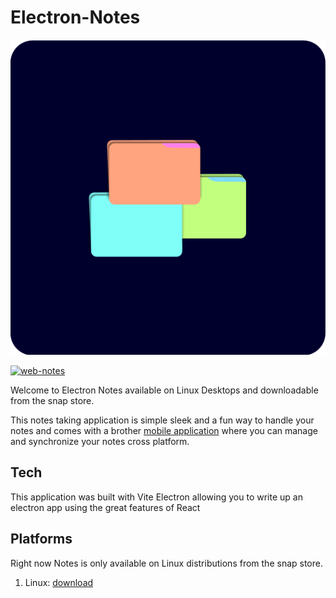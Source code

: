 # Electron-Notes

<img src="./build/icons/512x512.png" alt="icon" />

[![web-notes](https://snapcraft.io/web-notes/badge.svg)](https://snapcraft.io/web-notes)

Welcome to Electron Notes
available on Linux Desktops and downloadable from the snap store.

This notes taking application is simple sleek and a fun way to handle your notes and
comes with a brother [mobile application](https://github.com/RyanLarge13/Native-Notes/) where you can manage and synchronize your notes cross platform.

## Tech

This application was built with Vite Electron allowing you to write up an electron app using the great features of React

## Platforms

Right now Notes is only available on Linux distributions from the snap store.

1. Linux: [download](https://snapcraft.io/web-notes/)
